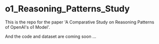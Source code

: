 # o1_Reasoning_Patterns_Study

This is the repo for the paper 'A Comparative Study on Reasoning Patterns of OpenAI's o1 Model'.

And the code and dataset are coming soon ...
